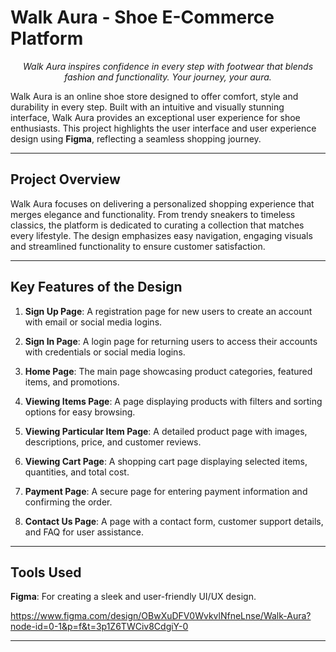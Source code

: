 # Walk Aura - Shoe E-Commerce Platform

_<p align="center">Walk Aura inspires confidence in every step with footwear that blends fashion and functionality. Your journey, your aura.</p>_

Walk Aura is an online shoe store designed to offer comfort, style and durability in every step. Built with an intuitive and visually stunning interface, Walk Aura provides an exceptional user experience for shoe enthusiasts. This project highlights the user interface and user experience design using **Figma**, reflecting a seamless shopping journey.

---

## Project Overview  

Walk Aura focuses on delivering a personalized shopping experience that merges elegance and functionality. From trendy sneakers to timeless classics, the platform is dedicated to curating a collection that matches every lifestyle. The design emphasizes easy navigation, engaging visuals and streamlined functionality to ensure customer satisfaction.

---

## Key Features of the Design  

1. **Sign Up Page**: A registration page for new users to create an account with email or social media logins.
   
2. **Sign In Page**: A login page for returning users to access their accounts with credentials or social media logins.
   
3. **Home Page**: The main page showcasing product categories, featured items, and promotions.
   
4. **Viewing Items Page**: A page displaying products with filters and sorting options for easy browsing.
   
5. **Viewing Particular Item Page**: A detailed product page with images, descriptions, price, and customer reviews.
   
6. **Viewing Cart Page**: A shopping cart page displaying selected items, quantities, and total cost.
    
7. **Payment Page**: A secure page for entering payment information and confirming the order.
    
8. **Contact Us Page**: A page with a contact form, customer support details, and FAQ for user assistance.

---

## Tools Used  

**Figma**: For creating a sleek and user-friendly UI/UX design.
  
https://www.figma.com/design/OBwXuDFV0WvkvlNfneLnse/Walk-Aura?node-id=0-1&p=f&t=3p1Z6TWCiv8CdgiY-0

---





